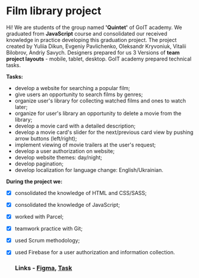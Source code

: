 # Film library project

Hi! We are students of the group named **'Quintet'** of GоIT academy. We
graduated from **JavaScript** course and consolidated our received knowledge in
practice developing this graduation project. The project created by Yuliia
Dikun, Evgeniy Pavlichenko, Oleksandr Kryvoniuk, Vitalii Bilobrov, Andriy
Savych. Designers prepared for us 3 Versions of **team project layouts** -
mobile, tablet, desktop. GoIT academy prepared technical tasks.

**Tasks:**

- develop a website for searching a popular film;
- give users an opportunity to search films by genres;
- organize user's library for collecting watched films and ones to watch later;
- organize for user's library an opportunity to delete a movie from the library;
- develop a movie card with a detailed description;
- develop a movie card's slider for the next/previous card view by pushing arrow
  buttons (left/right);
- implement viewing of movie trailers at the user's request;
- develop a user authorization on website;
- develop website themes: day/night;
- develop pagination;
- develop localization for language change: English/Ukrainian.

**During the project we:**

- [x] consolidated the knowledge of HTML and CSS/SASS;
- [x] consolidated the knowledge of JavaScript;
- [x] worked with Parcel;
- [x] teamwork practice with Git;
- [x] used Scrum methodology;
- [x] used Firebase for a user authorization and information collection.

  ### Links - [Figma](<https://www.figma.com/file/IOrJziFAjQD8Xb5V1fx0ib/Filmoteka-(Copy)-(Copy)?node-id=0%3A1&t=qF5yvQdFG25xUpyC-0>), [Task](https://docs.google.com/spreadsheets/d/1Z26Jc5WlgcoD8r_Xci6R5vcCHtKFfESoJFhZQ2eh77E/edit#gid=0)
